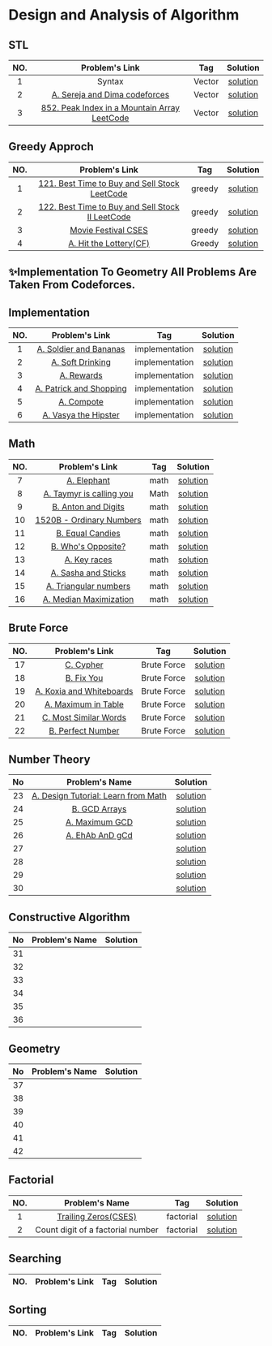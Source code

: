 # Design and Analysis of Algorithm



## STL
|NO.|Problem's Link |Tag |Solution |
|:----:|:-----:|:---:|:-----:|
|1|Syntax|Vector|[solution](https://github.com/Shakil-RU/Algorithm/blob/main/STL/Vector/syntax.cpp)|
|2|[A. Sereja and Dima codeforces](https://codeforces.com/problemset/problem/381/A)|Vector |[solution](https://github.com/Shakil-RU/Algorithm/blob/main/STL/Vector/sereja_and_dima.cpp)|
|3|[852. Peak Index in a Mountain Array LeetCode](https://leetcode.com/problems/peak-index-in-a-mountain-array/)|Vector |[solution](https://github.com/Shakil-RU/Algorithm/blob/main/STL/Vector/mountain_array.cpp)|


## Greedy Approch
|NO. |Problem's Link |Tag |Solution |
|:---:|:--:|:----:|:--:|
|1|[121. Best Time to Buy and Sell Stock LeetCode](https://leetcode.com/problems/best-time-to-buy-and-sell-stock/)|greedy|[solution](https://github.com/Shakil-RU/Algorithm/blob/main/Greedy/LeetCode_problem121_122_123.cpp)|
|2|[122. Best Time to Buy and Sell Stock II LeetCode](https://leetcode.com/problems/best-time-to-buy-and-sell-stock-ii/)|greedy|[solution](https://github.com/Shakil-RU/Algorithm/blob/main/Greedy/LeetCode_problem121_122_123.cpp)|
|3|[Movie Festival CSES](https://cses.fi/problemset/task/1629)|greedy|[solution](https://github.com/Shakil-RU/Algorithm/blob/main/Greedy/movie_festival.cpp)|
|4|[A. Hit the Lottery(CF)](https://codeforces.com/problemset/problem/996/A)|Greedy|[solution](https://github.com/Shakil-RU/Algorithm/blob/main/winter_vacation/A.%20Hit%20the%20Lottery.cpp)|


## ✨Implementation To Geometry All Problems Are Taken From Codeforces.

## Implementation
|NO. |Problem's Link |Tag |Solution |
|:---:|:--:|:----:|:--:|
|1|[A. Soldier and Bananas](https://codeforces.com/problemset/problem/546/A)|implementation|[solution](https://github.com/Shakil-RU/Algorithm/blob/main/winter_vacation/A.%20Soldair%20and%20Bananas.cpp)|
|2|[A. Soft Drinking](https://codeforces.com/problemset/problem/151/A)|implementation|[solution](https://github.com/Shakil-RU/Algorithm/blob/main/winter_vacation/A.%20Soft%20Drinking.cpp)|
|3|[A. Rewards](https://codeforces.com/problemset/problem/448/A)|implementation|[solution](https://github.com/Shakil-RU/Algorithm/blob/main/winter_vacation/A.%20Rewards.cpp)|
|4|[A. Patrick and Shopping](https://codeforces.com/problemset/problem/599/A)|implementation|[solution](https://github.com/Shakil-RU/Algorithm/blob/main/winter_vacation/A.%20Patrick%20and%20Shopping.cpp)|
|5|[A. Compote](https://codeforces.com/problemset/problem/746/A)|implementation|[solution](https://github.com/Shakil-RU/Algorithm/blob/main/winter_vacation/A.%20Compote.cpp)|
|6|[A. Vasya the Hipster](https://codeforces.com/problemset/problem/581/A)|implementation|[solution](https://github.com/Shakil-RU/Algorithm/blob/main/winter_vacation/A.%20Vasya%20The%20Hipster.cpp)|

## Math
|NO. |Problem's Link |Tag |Solution |
|:---:|:--:|:----:|:--:|
|7|[A. Elephant](https://codeforces.com/problemset/problem/617/A)|math|[solution](https://github.com/Shakil-RU/Algorithm/blob/main/winter_vacation/A.%20Elephant.cpp)|
|8|[A. Taymyr is calling you](https://codeforces.com/problemset/problem/764/A)|Math|[solution](https://github.com/Shakil-RU/Algorithm/blob/main/winter_vacation/A.%20Taymyr%20is%20calling%20you.CPP)|
|9|[B. Anton and Digits](https://codeforces.com/contest/734/problem/B)|math|[solution](https://github.com/Shakil-RU/Algorithm/blob/main/winter_vacation/B.%20Anton%20and%20Digits.cpp)|
|10|[1520B - Ordinary Numbers](https://codeforces.com/contest/1520/problem/B)|math|[solution](https://github.com/Shakil-RU/Algorithm/blob/main/winter_vacation/B.%20Ordinary%20Numbers.cpp)|
|11|[B. Equal Candies](https://codeforces.com/problemset/problem/1676/B)|math|[solution](https://github.com/Shakil-RU/Algorithm/blob/main/winter_vacation/B.%20Equal%20Candies.cpp)|
|12|[B. Who's Opposite?](https://codeforces.com/problemset/problem/1560/B)|math|[solution](https://github.com/Shakil-RU/Algorithm/blob/main/winter_vacation/B.%20Who's%20Opposite%3F.cpp)|
|13|[A. Key races](https://codeforces.com/problemset/problem/835/A)|math|[solution](https://github.com/Shakil-RU/Algorithm/blob/main/winter_vacation/A.%20Key%20races.cpp)|
|14|[A. Sasha and Sticks](https://codeforces.com/problemset/problem/832/A)|math|[solution](https://github.com/Shakil-RU/Algorithm/blob/main/winter_vacation/A.%20Sasha%20and%20Sticks.cpp)|
|15|[A. Triangular numbers](https://codeforces.com/problemset/problem/47/A)|math|[solution](https://github.com/Shakil-RU/Algorithm/blob/main/winter_vacation/A.%20Triangular%20numbers.cpp)|
|16|[A. Median Maximization](https://codeforces.com/problemset/problem/1566/A)|math|[solution](https://github.com/Shakil-RU/Algorithm/blob/main/winter_vacation/A.%20Median%20Maximization.cpp)|

## Brute Force
|NO. |Problem's Link |Tag |Solution |
|:---:|:--:|:----:|:--:|
|17|[C. Cypher](https://codeforces.com/problemset/problem/1703/C)|Brute Force|[solution](https://github.com/Shakil-RU/Algorithm/blob/main/winter_vacation/C.%20Cypher.cpp)|
|18|[B. Fix You](https://codeforces.com/problemset/problem/1391/B)|Brute Force|[solution](https://github.com/Shakil-RU/Algorithm/blob/main/winter_vacation/B.%20Fix%20You.cpp)|
|19|[A. Koxia and Whiteboards](https://codeforces.com/problemset/problem/1770/A)|Brute Force|[solution](https://github.com/Shakil-RU/Algorithm/blob/main/Brute%20Force/A.%20Koxia%20and%20Whiteboards.cpp)|
|20|[A. Maximum in Table](https://codeforces.com/problemset/problem/509/A)|Brute Force|[solution](https://github.com/Shakil-RU/Algorithm/blob/main/Brute%20Force/A.%20Maximum%20in%20Table.cpp)|
|21|[C. Most Similar Words](https://github.com/Shakil-RU/Algorithm/blob/main/Brute%20Force/C.%20Most%20Similar%20Words.cpp)|Brute Force|[solution](https://github.com/Shakil-RU/Algorithm/blob/main/Brute%20Force/C.%20Most%20Similar%20Words.cpp)|
|22|[B. Perfect Number](https://github.com/mehedihasanshakil7/Design-and-Analysis-of-Algorithms/blob/main/Brute_Force/919B.cpp)|Brute Force|[solution](https://github.com/Shakil-RU/Algorithm/blob/main/Brute%20Force/B.%20Perfect%20Number.cpp)|


## Number Theory
|No|Problem's Name|Solution|
|:---:|:---:|:---:|
|23|[A. Design Tutorial: Learn from Math](https://codeforces.com/problemset/problem/472/A)|[solution](https://github.com/Shakil-RU/Algorithm/blob/main/Number%20Theory/A.%20Design%20Tutorial:%20Learn%20from%20Math.cpp)|
|24|[B. GCD Arrays](https://codeforces.com/problemset/problem/1629/B)|[solution](https://github.com/Shakil-RU/Algorithm/blob/main/Number%20Theory/B.%20GCD%20Arrays.cpp)|
|25|[A. Maximum GCD](https://codeforces.com/problemset/problem/1370/A)|[solution](https://github.com/Shakil-RU/Algorithm/blob/main/Number%20Theory/A.%20Maximum%20GCD.cpp)|
|26|[A. EhAb AnD gCd](https://codeforces.com/contest/1325/problem/A)|[solution](https://github.com/Shakil-RU/Algorithm/blob/main/Number%20Theory/A.%20EhAb%20AnD%20gCd.cpp)|
|27|[]()|[solution]()|
|28|[]()|[solution]()|
|29|[]()|[solution]()|
|30|[]()|[solution]()|


## Constructive Algorithm
|No|Problem's Name|Solution|
|:---:|:---:|:---:|
|31|[]()||[solution]()|
|32|[]()||[solution]()|
|33|[]()||[solution]()|
|34|[]()||[solution]()|
|35|[]()||[solution]()|
|36|[]()||[solution]()|


## Geometry
|No|Problem's Name|Solution|
|:---:|:---:|:---:|
|37|[]()||[solution]()|
|38|[]()||[solution]()|
|39|[]()||[solution]()|
|40|[]()||[solution]()|
|41|[]()||[solution]()|
|42|[]()||[solution]()|


## Factorial
|NO.|Problem's Name|Tag |Solution |
|:----:|:-----:|:---:|:-----:|
|1|[Trailing Zeros(CSES)](https://cses.fi/problemset/task/1618)|factorial|[solution](https://github.com/Shakil-RU/Algorithm/blob/main/factorial/trailing_zero.cpp)|
|2|Count digit of a factorial number|factorial|[solution](https://github.com/Shakil-RU/Algorithm/blob/main/factorial/count_digit_of_factorial_number.cpp)|


## Searching
|NO.|Problem's Link |Tag |Solution |
|:----:|:-----:|:---:|:-----:|


## Sorting
|NO.|Problem's Link |Tag |Solution |
|:----:|:-----:|:---:|:-----:|



